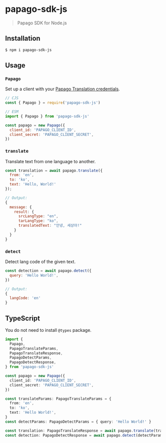# papago-sdk-js

> Papago SDK for Node.js

## Installation

```bash
$ npm i papago-sdk-js
```

## Usage

### `Papago`

Set up a client with your [Papago Translation credentials](https://api.ncloud-docs.com/docs/en/ai-naver-papagonmt).

```js
// CJS
const { Papago } = require('papago-sdk-js')

// ESM
import { Papago } from 'papago-sdk-js'

const papago = new Papago({
  client_id: 'PAPAGO_CLIENT_ID',
  client_secret: 'PAPAGO_CLIENT_SECRET',
})
```

### `translate`

Translate text from one language to another.

```js
const translation = await papago.translate({
  from: 'en',
  to: 'ko',
  text: 'Hello, World!'
});

// Output:
{
  message: {
    result: {
      srcLangType: "en",
      tarLangType: "ko",
      translatedText: "안녕, 세상아!"
    }
  }
}
```

### `detect`

Detect lang code of the given text.

```js
const detection = await papago.detect({
  query: 'Hello World!',
})

// Output:
{
  langCode: 'en'
}
```

## TypeScript

You do not need to install `@types` package.

```ts
import {
  Papago,
  PapagoTranslateParams, 
  PapagoTranslateResponse,
  PapagoDetectParams,
  PapagoDetectResponse,
} from 'papago-sdk-js'

const papago = new Papago({
  client_id: 'PAPAGO_CLIENT_ID',
  client_secret: 'PAPAGO_CLIENT_SECRET',
})

const translateParams: PapagoTranslateParams = {
  from: 'en',
  to: 'ko',
  text: 'Hello World!',
}
const detectParams: PapagoDetectParams = { query: 'Hello World!' }

const translation: PapagoTranslateResponse = await papago.translate(translateParams)
const detection: PapagoDetectResponse = await papago.detect(detectParams)
```
